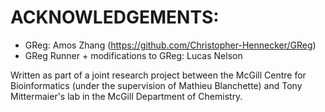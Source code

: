 # ACKNOWLEDGEMENTS: 
- GReg: Amos Zhang (https://github.com/Christopher-Hennecker/GReg)
- GReg Runner + modifications to GReg: Lucas Nelson

Written as part of a joint research project between the McGill Centre for Bioinformatics (under the supervision of Mathieu Blanchette) and Tony Mittermaier's lab in the McGill Department of Chemistry.
